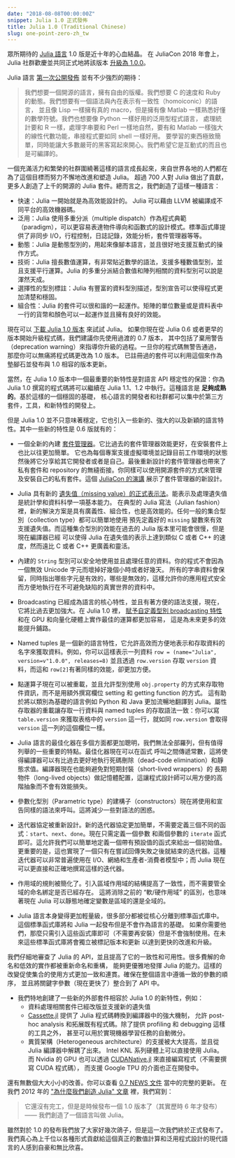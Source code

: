 ```yaml
---
date: "2018-08-08T00:00:00Z"
snippet: Julia 1.0 正式發佈
title: Julia 1.0 (Traditional Chinese)
slug: one-point-zero-zh_tw
---
```


眾所期待的 [Julia 語言](https://julialang.org) 1.0 版是近十年的心血結晶。
在 JuliaCon 2018 年會上，Julia 社群歡慶並共同正式地將該版本 [升級為 1.0.0](https://www.youtube.com/watch?v=1jN5wKvN-Uk#t=3850)。

<!-- The much anticipated 1.0 release of [Julia](https://julialang.org) is the culmination of
nearly a decade of work to build a language for greedy programmers. JuliaCon2018
celebrated the event with a reception where the community officially [set the version to
1.0.0 together](https://www.youtube.com/watch?v=1jN5wKvN-Uk#t=3850). -->

Julia 語言 [第一次公開發佈](https://julialang.org/blog/2012/02/why-we-created-julia) 並有不少強烈的期待：

<!-- Julia was [first publicly
announced](https://julialang.org/blog/2012/02/why-we-created-julia) with a number of strong
demands on the language: -->

> 我們想要一個開源的語言，擁有自由的版權。我們想要 C 的速度和 Ruby 的動態。我們想要有一個語法與內在表示有一致性（homoiconic）的語言，
> 並且像 Lisp 一樣擁有真的 macro，但是擁有像 Matlab 一樣熟悉好懂的數學符號。我們也想要像 Python 一樣好用的泛用型程式語言，
> 處理統計要和 R 一樣，處理字串要和 Perl 一樣地自然，要有和 Matlab 一樣強大的線性代數功能，串接程式要如同 shell 一樣好用。
> 要學習的東西極致簡單，同時能讓大多數嚴苛的黑客寫起來開心。我們希望它是互動式的而且也是可編譯的。

<!-- > We want a language that’s open source, with a liberal license. We want the speed of C with
> the dynamism of Ruby. We want a language that’s homoiconic, with true macros like Lisp,
> but with obvious, familiar mathematical notation like Matlab. We want something as usable
> for general programming as Python, as easy for statistics as R, as natural for string
> processing as Perl, as powerful for linear algebra as Matlab, as good at gluing programs
> together as the shell. Something that is dirt simple to learn, yet keeps the most serious
> hackers happy. We want it interactive and we want it compiled. -->

一個充滿活力和繁榮的社群圍繞著這樣的語言成長起來，來自世界各地的人們都在為了這個目標而努力不懈地改進和塑造 Julia。
超過 700 人對 Julia 做出了貢獻，更多人創造了上千的開源的 Julia 套件。總而言之，我們創造了這樣一種語言：

<!-- A vibrant and thriving community has grown up around this language, with people from all
around the world iteratively refining and shaping Julia in pursuit of that goal. Over 700
people have contributed to Julia itself and even more people have made thousands of amazing
open source Julia packages. All told, we have built a language that is: -->

* 快速：Julia 一開始就是為高效能設計的。 Julia 可以藉由 LLVM 被編譯成不同平台的高效機器碼。
* 泛用：Julia 使用多重分派（multiple dispatch）作為程式典範（paradigm），可以更容易表達物件導向和函數式的設計模式。標準函式庫提供了非同步 I/O，行程控制，日誌記錄，效能分析，套件管理器等等。
* 動態：Julia 是動態型別的，用起來像腳本語言，並且很好地支援互動式的操作方式。
* 技術：Julia 擅長數值運算，有非常貼近數學的語法，支援多種數值型別，並且支援平行運算。Julia 的多重分派結合數值和陣列相關的資料型別可以說是渾然天成。
* 選擇性的型別標註：Julia 有豐富的資料型別描述，型別宣告可以使得程式更加清楚和穩固。
* 組合性：Julia 的套件可以很和諧的一起運作。矩陣的單位數量或是資料表中一行的貨幣和顏色可以一起運作並且擁有良好的效能。

<!-- * **Fast**: Julia was designed from the beginning for high performance. Julia programs
  compile to efficient native code for multiple platforms via LLVM.
* **General**: It uses multiple dispatch as a paradigm, making it easy to express many
  object-oriented and functional programming patterns. The standard library provides
  asynchronous I/O, process control, logging, profiling, a package manager, and more.
* **Dynamic**: Julia is dynamically-typed, feels like a scripting language, and has good
  support for interactive use.
* **Technical**: It excels at numerical computing with a syntax that is great for math, many
  supported numeric data types, and parallelism out of the box. Julia's multiple dispatch
  is a natural fit for defining number and array-like data types.
* **Optionally typed**: Julia has a rich language of descriptive data types, and type
  declarations can be used to clarify and solidify programs.
* **Composable**: Julia’s packages naturally work well together. Matrices of unit
  quantities, or data table columns of currencies and colors, just work — and with good
  performance. -->

現在可以 [下載 Julia 1.0 版本](https://julialang.org/downloads/) 來試試 Julia。
如果你現在從 Julia 0.6 或者更早的版本開始升級程式碼，我們建議你先使用過渡的 0.7 版本，
其中包括了棄用警告（deprecation warning）來指導你升級的過程。一旦你的程式碼無警告通過，
那麼你可以無痛將程式碼更改為 1.0 版本。
已註冊過的套件可以利用這個來作為墊腳石並發布與 1.0 相容的版本更新。

<!-- Try Julia by [downloading version 1.0 now](https://julialang.org/downloads/). If you’re
upgrading code from Julia 0.6 or earlier, we encourage you to first use the transitional 0.7
release, which includes deprecation warnings to help guide you through the upgrade process.
Once your code is warning-free, you can change to 1.0 without any functional changes. The
registered packages are in the midst of taking advantage of this stepping stone and
releasing 1.0-compatible updates. -->

當然，在 Julia 1.0 版本中一個最重要的新特性是對語言 API 穩定性的保證：你為 Julia 1.0 撰寫的程式碼將可以繼續在
Julia 1.1、1.2 中執行。這種語言是 **足夠成熟的**。基於這樣的一個穩固的基礎，
核心語言的開發者和社群都可以集中於第三方套件，工具，和新特性的開發上。

<!-- The single most significant new feature in Julia 1.0, of course, is a commitment to language
API stability: code you write for Julia 1.0 will continue to work in Julia 1.1, 1.2, etc.
The language is “fully baked.” The core language devs and community alike can focus on
packages, tools, and new features built upon this solid foundation. -->

但是 Julia 1.0 並不只意味著穩定，它也引入一些新的、強大的以及新穎的語言特性。其中一些新的特性是 0.6 版就有的：

<!-- But Julia 1.0 in not just about stability, it also introduces several new, powerful and
innovative language features. Some of the new features since version 0.6 include: -->

* 一個全新的內建 [套件管理器](https://docs.julialang.org/en/v1/stdlib/Pkg/)。它比過去的套件管理器效能更好，在安裝套件上也比以往更加簡單。
它也為每個專案支援虛擬環境並記錄目前工作環境的狀態然後將它分享給其它開發者或者是自己。最後重新設計的套件管理器也帶來了
私有套件和 repository 的無縫銜接。你同樣可以使用開源套件的方式來管理及安裝自己的私有套件。這個 [JuliaCon 的演講](https://www.youtube.com/watch?v=GBi__3nF-rM)
展示了套件管理器的新設計。

<!-- * A brand new built-in [package manager](https://docs.julialang.org/en/v1/stdlib/Pkg/)
  brings enormous performance improvements and makes it easier than ever to install packages
  and their dependencies. It also supports per-project package environments and recording
  the exact state of a working application to share with others—and with your future self.
  Finally, the redesign also introduces seamless support for private packages and package
  repositories. You can install and manage private packages with the same tools as you’re
  used to for the open source package ecosystem. The [presentation at
  JuliaCon](https://www.youtube.com/watch?v=GBi__3nF-rM) provides a good overview of the new
  design and behavior. -->

* Julia 具有新的 [遺失值（missing value）的正式表示法](https://julialang.org/blog/2018/06/missing)。能表示及處理遺失值是統計學和資料科學一項基本能力。
在典型的 Julia 寫法（Julian fashion）裡，新的解決方案是具有廣義性、組合性，也是高效能的。任何一般的集合型別（collection type）都可以簡單地使用
預先定義好的 `missing` 變數來有效支援遺失值。而這種集合型別的效能在過去的 Julia 版本里可能會很慢，但是現在編譯器已經
可以使得 Julia 在遺失值的表示上達到類似 C 或者 C++ 的速度，然而遠比 C 或者 C++ 更廣義和靈活。

<!-- * Julia has a new [canonical representation for missing
  values](https://julialang.org/blog/2018/06/missing). Being able to represent and work with
  missing data is fundamental to statistics and data science. In typical Julian fashion, the
  new solution is general, composable and high-performance. Any generic collection type can
  efficiently support missing values simply by allowing elements to include the pre-defined
  value `missing`. The performance of such “union-typed” collections would have been too
  slow in previous Julia versions, but compiler improvements now allow Julia to match the
  speed of custom C or C++ missing data representations in other systems, while also being
  far more general and flexible. -->

* 內建的 `String` 型別可以安全地使用並且處理任意的資料。你的程式不會因為一個無效 Unicode 字元而壞掉好幾個小時或者好幾天。
所有的字串資料會保留，同時指出哪些字元是有效的，哪些是無效的，這樣允許你的應用程式安全而方便地執行在不可避免缺陷的真實世界的資料中。

<!-- * The built-in `String` type can now safely hold arbitrary data. Your program won’t fail
  hours or days into a job because of a single stray byte of invalid Unicode. All string
  data is preserved while indicating which characters are valid or invalid, allowing your
  applications to safely and conveniently work with real world data with all of its
  inevitable imperfections. -->

* Broadcasting 已經成為語言的核心特性，並且有著方便的語法支援，現在，它將比過去更加強大。在 Julia 1.0 裡，
[賦予自定義型別 broadcasting 特性](https://julialang.org/blog/2018/05/extensible-broadcast-fusion) 和在 GPU 和向量化硬體上實作最佳的運算都更加容易，
這是為未來更多的效能提升鋪路。

<!-- * Broadcasting is already a core language feature with convenient syntax—and it’s now more
  powerful than ever. In Julia 1.0 it’s simple to [extend broadcasting to custom
  types](https://julialang.org/blog/2018/05/extensible-broadcast-fusion) and implement
  efficient optimized computations on GPUs and other vectorized hardware, paving the way for
  even greater performance gains in the future. -->

* Named tuples 是一個新的語言特性，它允許高效而方便地表示和存取資料的名字來獲取資料。例如，你可以這樣表示一列資料
`row = (name="Julia", version=v"1.0.0", releases=8)` 並且透過 `row.version` 存取 `version` 資料，而這和
`row[2]`有著同樣的效能，卻更加方便。

<!-- * Named tuples are a new language feature which make representing and accessing data by name
  efficient and convenient. You can, for example, represent a row of data as `row =
  (name="Julia", version=v"1.0.0", releases=8)` and access the `version` column as
  `row.version` with the same performance as the less convenient `row[2]`. -->

* 點運算子現在可以被重載，並且允許型別使用 `obj.property` 的方式來存取物件資訊，而不是用額外撰寫欄位 setting 和 getting function 的方式。
這有助於將以類別為基礎的語言例如 Python 和 Java 更加流暢地翻譯到 Julia。屬性存取器的重載讓存取一行資料與 named tuples 的存取語法一致：你可以寫 `table.version` 來獲取表格中的 `version` 這一行，就如同 `row.version` 會取得
`version` 這一列的這個欄位一樣。

<!-- * The dot operator can now be overloaded, allowing types to use the `obj.property` syntax
  for meanings other than getting and setting struct fields. This is especially useful for
  smoother interop with class-based languages such as Python and Java. Property accessor
  overloading also allows the syntax for getting a column of data to match named tuple
  syntax: you can write `table.version` to access the `version` column of a table just as
  `row.version` accesses the `version` field of a single row. -->

* Julia 語言的最佳化器在多個方面都更加聰明，我們無法全部羅列，但有值得列舉的一些重要的特點。最佳化器現在可以在函式
呼叫之間傳遞常數，這將使得編譯器可以有比過去更好地執行死碼刪除（dead-code elimination）和靜態求值。編譯器現在也能夠避免對短期封裝（short-lived wrappers）的
長期物件（long-lived objects）做記憶體配置，這讓程式設計師可以用方便的高階抽象而不會有效能損失。

<!-- * Julia’s optimizer has gotten smarter in more ways than we can list here, but a few
  highlights are worth mentioning. The optimizer can now propagate constants through
  function calls, allowing much better dead-code elimination and static evaluation than
  before. The compiler is also much better at avoiding allocation of short-lived wrappers
  around long-lived objects, which frees programmers to use convenient high-level
  abstractions without performance costs. -->

* 參數化型別（Parametric type）的建構子（constructors）現在將使用和宣告同樣的語法來呼叫。這將減少一些對語法的困惑。

<!-- * Parametric type constructors are now always called with the same syntax as they are
  declared. This eliminates an obscure but confusing corner of language syntax. -->

* 迭代器協定被重新設計。新的迭代器協定更加簡單，不需要定義三個不同的函式：`start`、`next`、`done`。現在只需定義一個參數
和兩個參數的 `iterate` 函式即可。這允許我們可以簡單地定義一個帶有預設值的函式來給出一個初始值。更重要的是，這也實現了一個只有在嘗試回傳失敗之後就結束的迭代器。這種迭代器可以非常普遍使用在 I/O、網絡和生產者-消費者模型中；而 Julia 現在
可以更直接和正確地撰寫這樣的迭代器。

<!-- * The iteration protocol has been completely redesigned to make it easier to implement many
  kinds of iterables. Instead of defining methods of three different generic
  functions—`start`, `next`, `done`—one now defines one- and two-argument methods of the
  `iterate` function. This often allows iteration to be conveniently defined with a single
  definition with a default value for the start state. More importantly, it makes it
  possible to implement iterators that only know if they're done once they've tried and
  failed to produce a value. These kinds of iterators are ubiquitous in I/O, networking, and
  producer/consumer patterns; Julia can now express these iterators in a straightforward and
  correct manner. -->

* 作用域的規則被簡化了。引入區域作用域的結構提高了一致性，而不需要管全域的命名綁定是否已經存在。
這將消除之前的 “軟/硬作用域” 的區別，也意味著現在 Julia 可以靜態地確定變數是區域的還是全域的。

<!-- * Scope rules have been simplified. Constructs that introduce local scopes now do so
  consistently, regardless of whether a global binding for a name already exists or not.
  This eliminates the “soft/hard scope” distinction that previously existed and means that
  now Julia can always statically determine whether variables are local or global. -->

* Julia 語言本身變得更加輕量級，很多部分都被從核心分離到標準函式庫中。這個標準函式庫將和 Julia 一起發布但是不會作為語言的基礎。
如果你需要他們，那麼只需引入這些函式庫即可（不需要再安裝）但是不會強制使用。在未來這些標準函式庫將會獨立被標記版本和更新
以達到更快的改進和升級。

<!-- * The language itself is significantly leaner, with many components split out into “standard
  library” packages that ship with Julia but aren’t part of the “base” language. If you need
  them, they’re an import away (no installation required) but they’re no longer forced on
  you. In the future, this will also allow standard libraries to be versioned and upgraded
  independently of Julia itself, allowing them to evolve and improve at a faster rate. -->

我們仔細地審查了 Julia 的 API，並且提高了它的一致性和可用性。很多費解的命名和低效的實作都被重新命名和重構，
能夠更優雅地發揮 Julia 的能力。這樣的改變促使集合的使用方式更加一致和連貫。確保在整個語言中遵循一致的參數的順序，
並且將關鍵字參數（現在更快了）整合到了 API 中。

<!-- * We’ve done a thorough review of all of Julia’s APIs to improve consistency and usability.
  Many obscure legacy names and inefficient programming patterns have been renamed or
  refactored to more elegantly match Julia's capabilities. This has prompted changes to make
  working with collections more consistent and coherent, to ensure that argument ordering
  follows a consistent standard throughout the language, and to incorporate (the now faster)
  keyword arguments into APIs where appropriate. -->

* 我們特地創建了一些新的外部套件相容於 Julia 1.0 的新特性，例如：
    * 資料處理相關套件已經改版並支援新的遺失值
    * [Cassette.jl](https://github.com/jrevels/Cassette.jl) 提供了 Julia 程式碼轉換到編譯器中的強大機制，
    允許 post-hoc analysis 和拓展既有程式碼。除了提供 profiling 和 debugging 這樣的工具之外，
    甚至可以用於實現機器學習任務的自動微分。
    * 異質架構（Heterogeneous architecture）的支援被大大提高，並且從 Julia 編譯器中解耦了出來。 Intel KNL 系列硬體上可以直接使用 Julia。
    而 Nvidia 的 GPU 也可以透過 [CUDANative.jl](https://github.com/JuliaGPU/CUDAnative.jl) 來直接編寫程式（不需要撰寫 CUDA 程式碼），
    而支援 Google TPU 的介面也正在開發中。

<!-- * A number of new external packages are being built specifically around the new capabilities
  of Julia 1.0. For example:
    * The data processing and manipulation ecosystem is being revamped to take advantage of
      the new missingness support.
    * [Cassette.jl](https://github.com/jrevels/Cassette.jl) provides a powerful mechanism to
      inject code-transformation passes into Julia’s compiler, enabling post-hoc analysis
      and extension of existing code. Beyond instrumentation for programmers like profiling
      and debugging, this can even implement automatic differentiation for machine learning
      tasks.
    * Heterogeneous architecture support has been greatly improved and is further decoupled
      from the internals of the Julia compiler. Intel KNLs just work in Julia. Nvidia GPUs
      are programmed using the [CUDANative.jl](https://github.com/JuliaGPU/CUDAnative.jl)
      package, and a port to Google TPUs is in the works. -->

還有無數個大大小小的改善。你可以查看 [0.7 NEWS 文件](https://github.com/JuliaLang/julia/blob/release-0.7/NEWS.md) 當中的完整的更新。
在我們 2012 年的 ["為什麼我們創造 Julia" 文章](https://julialang.org/blog/2012/02/why-we-created-julia) 裡，我們寫到：

<!-- There are countless other improvements, both large and small. For a complete list of
changes, see the [0.7 NEWS file](https://docs.julialang.org/en/v0.7/NEWS/). In our
original [“Why We Created Julia” blog
post](https://julialang.org/blog/2012/02/why-we-created-julia) in 2012, we wrote -->

> 它還沒有完工，但是是時候發布一個 1.0 版本了（其實歷時 6 年才發布）—— 我們創造了一個語言叫做 Julia。

<!-- > It’s not complete, but it’s time for a 1.0 release—the language we’ve created is called
> [Julia](https://julialang.org). -->

雖然對於 1.0 的發布我們放了大家好幾次鴿子，但是這一次我們終於正式發布了。
我們真心為上千位以各種形式貢獻給這個真正的數值計算和泛用程式設計的現代語言的人感到自豪和無比欣喜。

<!-- We may have jumped the gun a bit with mentioning an impending 1.0 release, but the time has
finally arrived and it is a heck of a release. We are truly proud of what’s been
accomplished by the thousands of people who have contributed in so many ways to this truly
modern language for numerical and general programming. -->

